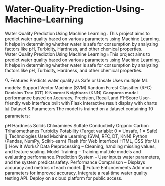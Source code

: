 # Water-Quality-Prediction-Using-Machine-Learning
Water Quality Prediction Using Machine Learning . This project aims to predict water quality based on various parameters using Machine Learning. It helps in determining whether water is safe for consumption by analyzing factors like pH, Turbidity, Hardness, and other chemical properties.  
Water Quality Prediction Using Machine Learning 💧
This project aims to predict water quality based on various parameters using Machine Learning. It helps in determining whether water is safe for consumption by analyzing factors like pH, Turbidity, Hardness, and other chemical properties.

🔍 Features
Predicts water quality as Safe or Unsafe
Uses multiple ML models:
Support Vector Machine (SVM)
Random Forest Classifier (RFC)
Decision Tree (DT)
K-Nearest Neighbors (KNN)
Compares model performance based on Accuracy, Precision, Recall, and F1-Score
User-friendly web interface built with Flask
Interactive result display with charts
📊 Dataset & Parameters
The model is trained on a dataset containing 10 parameters:

pH
Hardness
Solids
Chloramines
Sulfate
Conductivity
Organic Carbon
Trihalomethanes
Turbidity
Potability (Target variable: 0 = Unsafe, 1 = Safe)
🚀 Technologies Used
Machine Learning (SVM, RFC, DT, KNN)
Python (Pandas, NumPy, Scikit-learn)
Flask (for Web Interface)
HTML, CSS (for UI)
📌 How It Works?
Data Preprocessing – Cleaning, handling missing values, and feature scaling.
Model Training – Training multiple models and evaluating performance.
Prediction System – User inputs water parameters, and the system predicts safety.
Performance Comparison – Displays accuracy and metrics of each model.
🎯 Future Enhancements
Add more parameters for improved accuracy.
Integrate a real-time water quality testing API.
Deploy on a cloud platform for public access.
